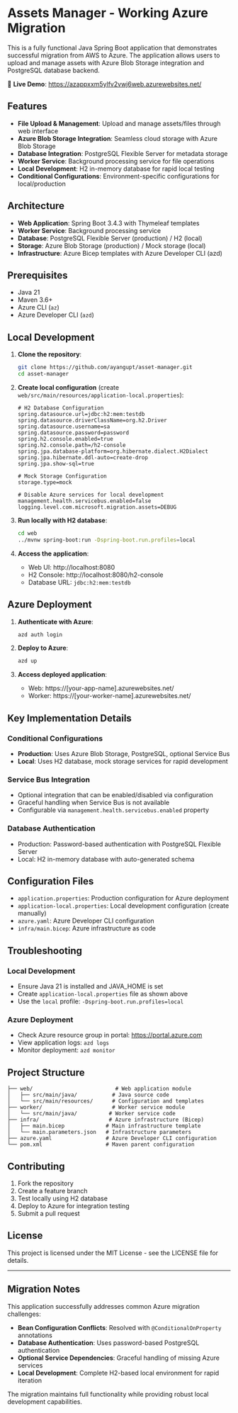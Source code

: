 # Assets Manager - Working Azure Migration

This is a fully functional Java Spring Boot application that demonstrates successful migration from AWS to Azure. The application allows users to upload and manage assets with Azure Blob Storage integration and PostgreSQL database backend.

🚀 **Live Demo**: https://azappxxm5ylfv2vwj6web.azurewebsites.net/

## Features

- **File Upload & Management**: Upload and manage assets/files through web interface
- **Azure Blob Storage Integration**: Seamless cloud storage with Azure Blob Storage
- **Database Integration**: PostgreSQL Flexible Server for metadata storage
- **Worker Service**: Background processing service for file operations
- **Local Development**: H2 in-memory database for rapid local testing
- **Conditional Configurations**: Environment-specific configurations for local/production

## Architecture

- **Web Application**: Spring Boot 3.4.3 with Thymeleaf templates
- **Worker Service**: Background processing service
- **Database**: PostgreSQL Flexible Server (production) / H2 (local)
- **Storage**: Azure Blob Storage (production) / Mock storage (local)
- **Infrastructure**: Azure Bicep templates with Azure Developer CLI (azd)

## Prerequisites

- Java 21
- Maven 3.6+
- Azure CLI (`az`)
- Azure Developer CLI (`azd`)

## Local Development

1. **Clone the repository**:
   ```bash
   git clone https://github.com/ayangupt/asset-manager.git
   cd asset-manager
   ```

2. **Create local configuration** (create `web/src/main/resources/application-local.properties`):
   ```properties
   # H2 Database Configuration
   spring.datasource.url=jdbc:h2:mem:testdb
   spring.datasource.driverClassName=org.h2.Driver
   spring.datasource.username=sa
   spring.datasource.password=password
   spring.h2.console.enabled=true
   spring.h2.console.path=/h2-console
   spring.jpa.database-platform=org.hibernate.dialect.H2Dialect
   spring.jpa.hibernate.ddl-auto=create-drop
   spring.jpa.show-sql=true
   
   # Mock Storage Configuration
   storage.type=mock
   
   # Disable Azure services for local development
   management.health.servicebus.enabled=false
   logging.level.com.microsoft.migration.assets=DEBUG
   ```

3. **Run locally with H2 database**:
   ```bash
   cd web
   ../mvnw spring-boot:run -Dspring-boot.run.profiles=local
   ```

4. **Access the application**:
   - Web UI: http://localhost:8080
   - H2 Console: http://localhost:8080/h2-console
   - Database URL: `jdbc:h2:mem:testdb`

## Azure Deployment

1. **Authenticate with Azure**:
   ```bash
   azd auth login
   ```

2. **Deploy to Azure**:
   ```bash
   azd up
   ```

3. **Access deployed application**:
   - Web: https://[your-app-name].azurewebsites.net/
   - Worker: https://[your-worker-name].azurewebsites.net/

## Key Implementation Details

### Conditional Configurations
- **Production**: Uses Azure Blob Storage, PostgreSQL, optional Service Bus
- **Local**: Uses H2 database, mock storage services for rapid development

### Service Bus Integration
- Optional integration that can be enabled/disabled via configuration
- Graceful handling when Service Bus is not available
- Configurable via `management.health.servicebus.enabled` property

### Database Authentication
- Production: Password-based authentication with PostgreSQL Flexible Server
- Local: H2 in-memory database with auto-generated schema

## Configuration Files

- `application.properties`: Production configuration for Azure deployment
- `application-local.properties`: Local development configuration (create manually)
- `azure.yaml`: Azure Developer CLI configuration
- `infra/main.bicep`: Azure infrastructure as code

## Troubleshooting

### Local Development
- Ensure Java 21 is installed and JAVA_HOME is set
- Create `application-local.properties` file as shown above
- Use the `local` profile: `-Dspring-boot.run.profiles=local`

### Azure Deployment
- Check Azure resource group in portal: https://portal.azure.com
- View application logs: `azd logs`
- Monitor deployment: `azd monitor`

## Project Structure

```
├── web/                          # Web application module
│   ├── src/main/java/           # Java source code
│   └── src/main/resources/      # Configuration and templates
├── worker/                      # Worker service module
│   └── src/main/java/          # Worker service code
├── infra/                      # Azure infrastructure (Bicep)
│   ├── main.bicep             # Main infrastructure template
│   └── main.parameters.json   # Infrastructure parameters
├── azure.yaml                 # Azure Developer CLI configuration
└── pom.xml                    # Maven parent configuration
```

## Contributing

1. Fork the repository
2. Create a feature branch
3. Test locally using H2 database
4. Deploy to Azure for integration testing
5. Submit a pull request

## License

This project is licensed under the MIT License - see the LICENSE file for details.

---

## Migration Notes

This application successfully addresses common Azure migration challenges:

- **Bean Configuration Conflicts**: Resolved with `@ConditionalOnProperty` annotations
- **Database Authentication**: Uses password-based PostgreSQL authentication
- **Optional Service Dependencies**: Graceful handling of missing Azure services
- **Local Development**: Complete H2-based local environment for rapid iteration

The migration maintains full functionality while providing robust local development capabilities.